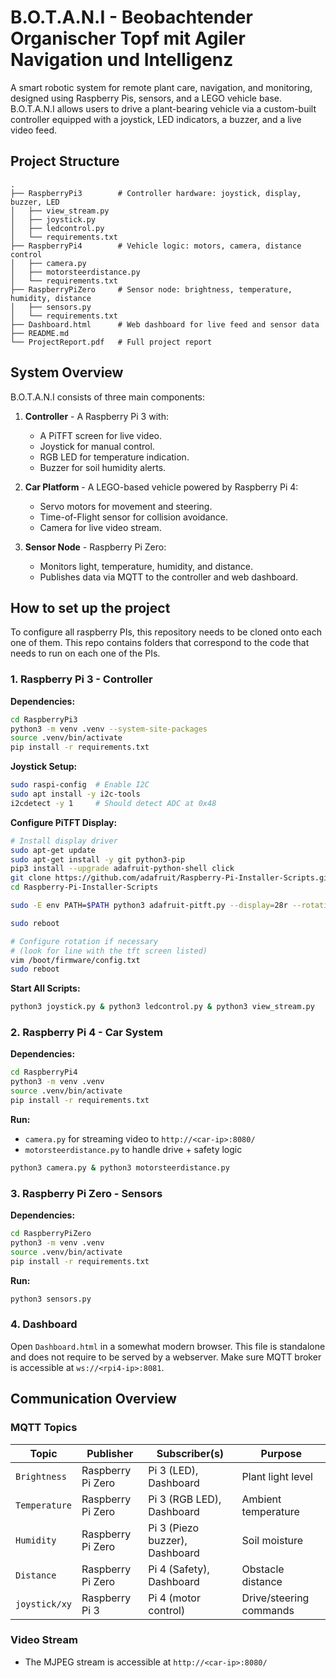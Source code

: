 # B.O.T.A.N.I - Beobachtender Organischer Topf mit Agiler Navigation und Intelligenz

A smart robotic system for remote plant care, navigation, and monitoring, designed using Raspberry Pis, sensors, and a LEGO vehicle base. B.O.T.A.N.I allows users to drive a plant-bearing vehicle via a custom-built controller equipped with a joystick, LED indicators, a buzzer, and a live video feed.

## Project Structure

```
.
├── RaspberryPi3        # Controller hardware: joystick, display, buzzer, LED
│   ├── view_stream.py
│   ├── joystick.py
│   ├── ledcontrol.py
│   └── requirements.txt
├── RaspberryPi4        # Vehicle logic: motors, camera, distance control
│   ├── camera.py
│   ├── motorsteerdistance.py
│   └── requirements.txt
├── RaspberryPiZero     # Sensor node: brightness, temperature, humidity, distance
│   ├── sensors.py
│   └── requirements.txt
├── Dashboard.html      # Web dashboard for live feed and sensor data
├── README.md
└── ProjectReport.pdf   # Full project report
```

## System Overview

B.O.T.A.N.I consists of three main components:

1. **Controller** - A Raspberry Pi 3 with:

   * A PiTFT screen for live video.
   * Joystick for manual control.
   * RGB LED for temperature indication.
   * Buzzer for soil humidity alerts.

2. **Car Platform** - A LEGO-based vehicle powered by Raspberry Pi 4:

   * Servo motors for movement and steering.
   * Time-of-Flight sensor for collision avoidance.
   * Camera for live video stream.

3. **Sensor Node** - Raspberry Pi Zero:

   * Monitors light, temperature, humidity, and distance.
   * Publishes data via MQTT to the controller and web dashboard.

## How to set up the project

To configure all raspberry PIs, this repository needs to be cloned onto each one of them.
This repo contains folders that correspond to the code that needs to run on each one of the PIs.

### 1. Raspberry Pi 3 - Controller

**Dependencies:**

```bash
cd RaspberryPi3
python3 -m venv .venv --system-site-packages
source .venv/bin/activate
pip install -r requirements.txt
```

**Joystick Setup:**

```bash
sudo raspi-config  # Enable I2C
sudo apt install -y i2c-tools
i2cdetect -y 1     # Should detect ADC at 0x48
```

**Configure PiTFT Display:**

```bash
# Install display driver
sudo apt-get update
sudo apt-get install -y git python3-pip
pip3 install --upgrade adafruit-python-shell click
git clone https://github.com/adafruit/Raspberry-Pi-Installer-Scripts.git
cd Raspberry-Pi-Installer-Scripts

sudo -E env PATH=$PATH python3 adafruit-pitft.py --display=28r --rotation=90 --install-type=console

sudo reboot

# Configure rotation if necessary
# (look for line with the tft screen listed)
vim /boot/firmware/config.txt
sudo reboot
```

**Start All Scripts:**

```bash
python3 joystick.py & python3 ledcontrol.py & python3 view_stream.py
```

### 2. Raspberry Pi 4 - Car System

**Dependencies:**

```bash
cd RaspberryPi4
python3 -m venv .venv
source .venv/bin/activate
pip install -r requirements.txt
```

**Run:**

* `camera.py` for streaming video to `http://<car-ip>:8080/`
* `motorsteerdistance.py` to handle drive + safety logic

```bash
python3 camera.py & python3 motorsteerdistance.py
```

### 3. Raspberry Pi Zero - Sensors

**Dependencies:**

```bash
cd RaspberryPiZero
python3 -m venv .venv
source .venv/bin/activate
pip install -r requirements.txt
```

**Run:**

```bash
python3 sensors.py
```

### 4. Dashboard

Open `Dashboard.html` in a somewhat modern browser.
This file is standalone and does not require to be served by a webserver.
Make sure MQTT broker is accessible at `ws://<rpi4-ip>:8081`.

## Communication Overview

### MQTT Topics

| Topic         | Publisher         | Subscriber(s)                  | Purpose                 |
| ------------- | ----------------- | ------------------------------ | ----------------------- |
| `Brightness`  | Raspberry Pi Zero | Pi 3 (LED), Dashboard          | Plant light level       |
| `Temperature` | Raspberry Pi Zero | Pi 3 (RGB LED), Dashboard      | Ambient temperature     |
| `Humidity`    | Raspberry Pi Zero | Pi 3 (Piezo buzzer), Dashboard | Soil moisture           |
| `Distance`    | Raspberry Pi Zero | Pi 4 (Safety), Dashboard       | Obstacle distance       |
| `joystick/xy` | Raspberry Pi 3    | Pi 4 (motor control)           | Drive/steering commands |

### Video Stream

* The MJPEG stream is accessible at `http://<car-ip>:8080/`
